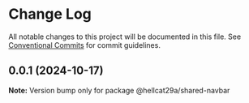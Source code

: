 # Change Log

All notable changes to this project will be documented in this file.
See [Conventional Commits](https://conventionalcommits.org) for commit guidelines.

## 0.0.1 (2024-10-17)

**Note:** Version bump only for package @hellcat29a/shared-navbar
